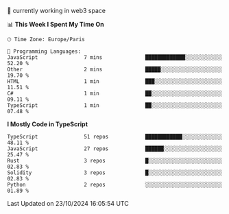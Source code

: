 🔭 currently working in web3 space

<!--START_SECTION:waka-->
📊 **This Week I Spent My Time On** 

```text
🕑︎ Time Zone: Europe/Paris

💬 Programming Languages: 
JavaScript               7 mins              █████████████░░░░░░░░░░░░   52.20 % 
Other                    2 mins              █████░░░░░░░░░░░░░░░░░░░░   19.70 % 
HTML                     1 min               ███░░░░░░░░░░░░░░░░░░░░░░   11.51 % 
C#                       1 min               ██░░░░░░░░░░░░░░░░░░░░░░░   09.11 % 
TypeScript               1 min               ██░░░░░░░░░░░░░░░░░░░░░░░   07.48 % 
```

**I Mostly Code in TypeScript** 

```text
TypeScript               51 repos            ████████████░░░░░░░░░░░░░   48.11 % 
JavaScript               27 repos            ██████░░░░░░░░░░░░░░░░░░░   25.47 % 
Rust                     3 repos             █░░░░░░░░░░░░░░░░░░░░░░░░   02.83 % 
Solidity                 3 repos             █░░░░░░░░░░░░░░░░░░░░░░░░   02.83 % 
Python                   2 repos             ░░░░░░░░░░░░░░░░░░░░░░░░░   01.89 % 
```




 Last Updated on 23/10/2024 16:05:54 UTC
<!--END_SECTION:waka-->
